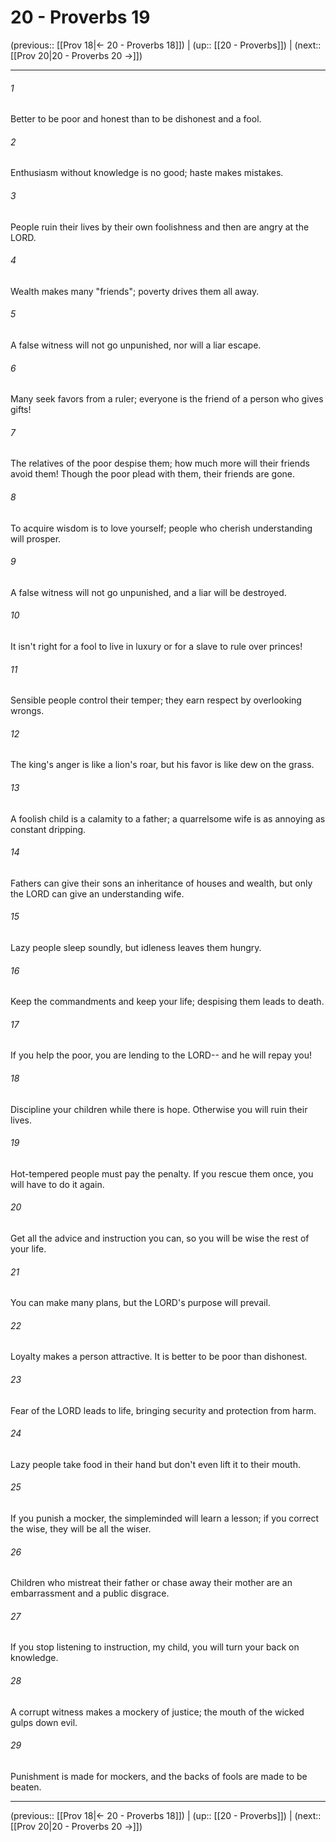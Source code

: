 # 20 - Proverbs 19

(previous:: [[Prov 18|← 20 - Proverbs 18]]) | (up:: [[20 - Proverbs]]) | (next:: [[Prov 20|20 - Proverbs 20 →]])

***


###### 1 
Better to be poor and honest than to be dishonest and a fool. 

###### 2 
Enthusiasm without knowledge is no good; haste makes mistakes. 

###### 3 
People ruin their lives by their own foolishness and then are angry at the LORD. 

###### 4 
Wealth makes many "friends"; poverty drives them all away. 

###### 5 
A false witness will not go unpunished, nor will a liar escape. 

###### 6 
Many seek favors from a ruler; everyone is the friend of a person who gives gifts! 

###### 7 
The relatives of the poor despise them; how much more will their friends avoid them! Though the poor plead with them, their friends are gone. 

###### 8 
To acquire wisdom is to love yourself; people who cherish understanding will prosper. 

###### 9 
A false witness will not go unpunished, and a liar will be destroyed. 

###### 10 
It isn't right for a fool to live in luxury or for a slave to rule over princes! 

###### 11 
Sensible people control their temper; they earn respect by overlooking wrongs. 

###### 12 
The king's anger is like a lion's roar, but his favor is like dew on the grass. 

###### 13 
A foolish child is a calamity to a father; a quarrelsome wife is as annoying as constant dripping. 

###### 14 
Fathers can give their sons an inheritance of houses and wealth, but only the LORD can give an understanding wife. 

###### 15 
Lazy people sleep soundly, but idleness leaves them hungry. 

###### 16 
Keep the commandments and keep your life; despising them leads to death. 

###### 17 
If you help the poor, you are lending to the LORD-- and he will repay you! 

###### 18 
Discipline your children while there is hope. Otherwise you will ruin their lives. 

###### 19 
Hot-tempered people must pay the penalty. If you rescue them once, you will have to do it again. 

###### 20 
Get all the advice and instruction you can, so you will be wise the rest of your life. 

###### 21 
You can make many plans, but the LORD's purpose will prevail. 

###### 22 
Loyalty makes a person attractive. It is better to be poor than dishonest. 

###### 23 
Fear of the LORD leads to life, bringing security and protection from harm. 

###### 24 
Lazy people take food in their hand but don't even lift it to their mouth. 

###### 25 
If you punish a mocker, the simpleminded will learn a lesson; if you correct the wise, they will be all the wiser. 

###### 26 
Children who mistreat their father or chase away their mother are an embarrassment and a public disgrace. 

###### 27 
If you stop listening to instruction, my child, you will turn your back on knowledge. 

###### 28 
A corrupt witness makes a mockery of justice; the mouth of the wicked gulps down evil. 

###### 29 
Punishment is made for mockers, and the backs of fools are made to be beaten.

***

(previous:: [[Prov 18|← 20 - Proverbs 18]]) | (up:: [[20 - Proverbs]]) | (next:: [[Prov 20|20 - Proverbs 20 →]])
